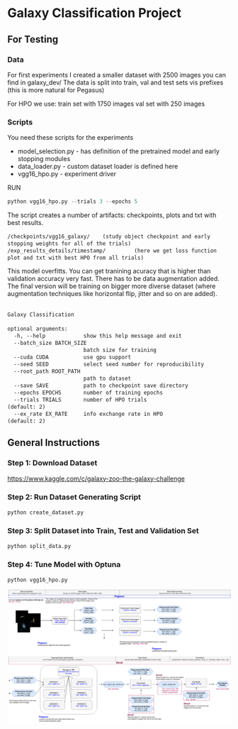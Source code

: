 # Galaxy Classification Project

## For Testing

### Data

For first experiments I created a smaller dataset with 2500 images you can find in galaxy_dev/
The data is split into train, val and test sets vis prefixes (this is more natural for Pegasus)

For HPO we use:
train set with 1750 images
val set with 250 images

### Scripts

You need these scripts for the experiments

* model_selection.py - has definition of the pretrained model and early stopping modules
* data_loader.py  - custom dataset loader is defined here
* vgg16_hpo.py - experiment driver


RUN 

```python
python vgg16_hpo.py --trials 3 --epochs 5
```

The script creates a number of artifacts: checkpoints, plots and txt with best results.


```
/checkpoints/vgg16_galaxy/    (study object checkpoint and early stopping weights for all of the trials)
/exp_results_details/timestamp/         (here we get loss function plot and txt with best HPO from all trials)  
```



This model overfitts. You can get tranining acuracy that is higher than validation accuracy very fast. There has to be data augmentation added.
The final version will be training on bigger more diverse dataset (where augmentation techniques like horizontal flip, jitter and so on are added).

```
    
Galaxy Classification

optional arguments:
  -h, --help            show this help message and exit
  --batch_size BATCH_SIZE
                        batch size for training
  --cuda CUDA           use gpu support
  --seed SEED           select seed number for reproducibility
  --root_path ROOT_PATH
                        path to dataset
  --save SAVE           path to checkpoint save directory
  --epochs EPOCHS       number of training epochs
  --trials TRIALS       number of HPO trials                      (default: 2)
  --ex_rate EX_RATE     info exchange rate in HPO                 (default: 2)

```

## General Instructions 
### Step 1: Download Dataset

https://www.kaggle.com/c/galaxy-zoo-the-galaxy-challenge

### Step 2: Run Dataset Generating Script

```python
python create_dataset.py
```
### Step 3: Split Dataset into Train, Test and Validation Set

```python
python split_data.py
```
### Step 4: Tune Model with Optuna

```python
python vgg16_hpo.py
```



![img](Galaxy-Decaf.png)
